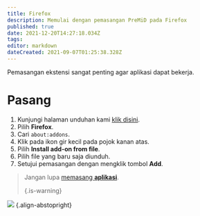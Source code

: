 ```yaml
---
title: Firefox
description: Memulai dengan pemasangan PreMiD pada Firefox
published: true
date: 2021-12-20T14:27:18.034Z
tags:
editor: markdown
dateCreated: 2021-09-07T01:25:38.328Z
---
```


Pemasangan ekstensi sangat penting agar aplikasi dapat bekerja.

# Pasang
1. Kunjungi halaman unduhan kami [klik disini](https://premid.app/downloads).
2. Pilih **Firefox**.
3. Cari `about:addons`.
4. Klik pada ikon gir kecil pada pojok kanan atas.
5. Pilih **Install add-on from file**.
6. Pilih file yang baru saja diunduh.
7. Setujui pemasangan dengan mengklik tombol **Add**.

> Jangan lupa [memasang **aplikasi**](/install).
>
> {.is-warning}

![](https://img.icons8.com/color/2x/firefox.png) {.align-abstopright}
